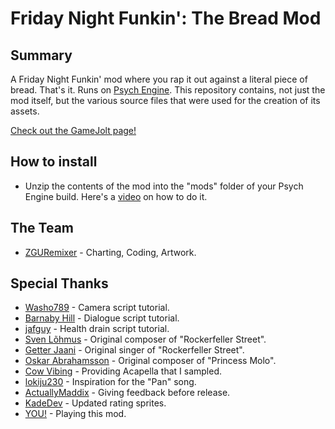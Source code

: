 # Friday Night Funkin': The Bread Mod
## Summary
A Friday Night Funkin' mod where you rap it out against a literal piece of bread. That's it. Runs on [Psych Engine](https://github.com/ShadowMario/FNF-PsychEngine). This repository contains, not just the mod itself, but the various source files that were used for the creation of its assets.

[Check out the GameJolt page!](gamejolt.com/fnf-the-bread-mod/697562)

## How to install
- Unzip the contents of the mod into the "mods" folder of your Psych Engine build. Here's a [video](https://www.youtube.com/watch?v=4Ql4CqFauSY) on how to do it.

## The Team
- [ZGURemixer](https://zguremixer.carrd.co/) - Charting, Coding, Artwork.

## Special Thanks
- [Washo789](https://gamebanana.com/members/1971029) - Camera script tutorial.
- [Barnaby Hill](https://www.youtube.com/channel/UCdAgKf0WKFpW43ck_DFeVdA) - Dialogue script tutorial.
- [jafguy](https://www.youtube.com/channel/UCFRh_FmUesK5msWDyD1He1A) - Health drain script tutorial.
- [Sven Lõhmus](moonwalk.ee) - Original composer of "Rockerfeller Street".
- [Getter Jaani](https://open.spotify.com/artist/10pMyCRhDkBpyuc38QOlKf) - Original singer of "Rockerfeller Street".
- [Oskar Abrahamsson](https://www.scenestream.net/demovibes/artist/2093/) - Original composer of "Princess Molo".
- [Cow Vibing](https://www.youtube.com/channel/UCiHmY9KLD8l63W6BeLzb_VA) - Providing Acapella that I sampled.
- [lokiju230](https://www.youtube.com/user/lokiju230) - Inspiration for the "Pan" song.
- [ActuallyMaddix](https://www.youtube.com/channel/UCRXFRHZiWTePfv0PK60NxiA) - Giving feedback before release.
- [KadeDev](https://github.com/KadeDev) - Updated rating sprites.
- [YOU!](https://youtu.be/iubu1xJooSY?t=361) - Playing this mod.

